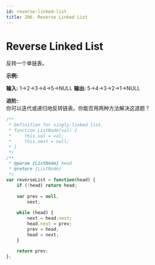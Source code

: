 ```yaml
---
id: reverse-linked-list
title: 206. Reverse Linked List
---
```


# Reverse Linked List

反转一个单链表。

**示例:**

**输入:** 1->2->3->4->5->NULL **输出:** 5->4->3->2->1->NULL

**进阶:**  
你可以迭代或递归地反转链表。你能否用两种方法解决这道题？



```javascript
/**
 * Definition for singly-linked list.
 * function ListNode(val) {
 *     this.val = val;
 *     this.next = null;
 * }
 */
/**
 * @param {ListNode} head
 * @return {ListNode}
 */
var reverseList = function(head) {
    if (!head) return head;
    
    var prev = null,
        next;
    
    while (head) {
        next = head.next;
        head.next = prev;
        prev = head;
        head = next;
    }
    
    return prev;
};
```